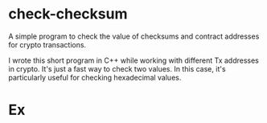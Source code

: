 # check-checksum

A simple program to check the value of checksums and contract addresses for crypto transactions.

I wrote this short program in C++ while working with different Tx addresses in crypto. It's just a fast way to check two values. In this case, it's particularly useful for checking hexadecimal values. 

# Ex
